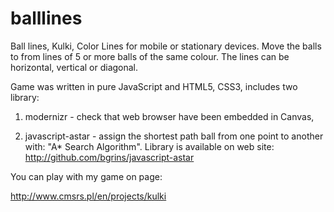 balllines
=========

Ball lines, Kulki, Color Lines for mobile or stationary devices. 
Move the balls to from lines of 5 or more balls of the same colour. 
The lines can be horizontal, vertical or diagonal.

Game was written in pure JavaScript and HTML5, CSS3, includes two library:

1. modernizr - check that web browser have been embedded in Canvas,

2. javascript-astar - assign the shortest path ball from one point to another with: "A* Search Algorithm". Library is available on web site: http://github.com/bgrins/javascript-astar

You can play with my game on page:

http://www.cmsrs.pl/en/projects/kulki
